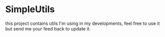 # SimpleUtils

this project contains utils I'm using in my developments, feel free to use it but send me your feed back to update it.